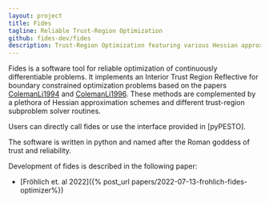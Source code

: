 ```yaml
---
layout: project
title: Fides
tagline: Reliable Trust-Region Optimization
github: fides-dev/fides
description: Trust-Region Optimization featuring various Hessian approximation schemes
---
```


Fides is a software tool for reliable optimization of continuously
differentiable problems. It implements an Interior Trust Region Reflective for
boundary constrained optimization problems based on the papers
[ColemanLi1994](https://doi.org/10.1007/BF01582221) and
[ColemanLi1996](http://dx.doi.org/10.1137/0806023). These methods are
complemented by a plethora of Hessian approximation schemes and different
trust-region subproblem solver routines.

Users can directly call fides or use the interface provided in [pyPESTO].

The software is written in python and  named after the Roman goddess of trust
and reliability.

Development of fides is described in the following paper:

- [Fröhlich et. al 2022]({% post_url papers/2022-07-13-frohlich-fides-optimizer%})
